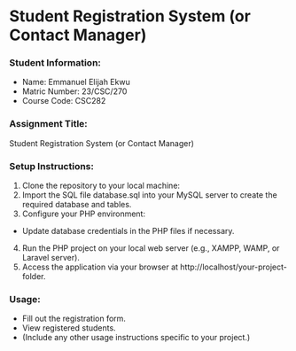 # Student Registration System (or Contact Manager)

### Student Information:
- Name: Emmanuel Elijah Ekwu 
- Matric Number: 23/CSC/270
- Course Code: CSC282

### Assignment Title:
Student Registration System (or Contact Manager)

### Setup Instructions:
1. Clone the repository to your local machine:
2. Import the SQL file database.sql into your MySQL server to create the required database and tables.
3. Configure your PHP environment:
- Update database credentials in the PHP files if necessary.
4. Run the PHP project on your local web server (e.g., XAMPP, WAMP, or Laravel server).
5. Access the application via your browser at http://localhost/your-project-folder.

### Usage:
- Fill out the registration form.
- View registered students.
- (Include any other usage instructions specific to your project.)
